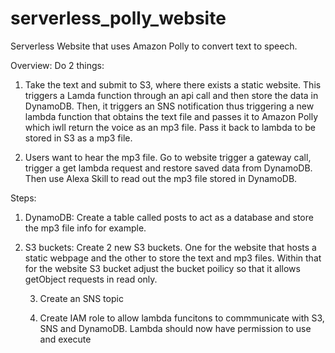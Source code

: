 # serverless_polly_website
Serverless Website that uses Amazon Polly to convert text to speech.

Overview:
Do 2 things:
1. Take the text and submit to S3, where there exists a static website.
This triggers a Lamda function through an api call and then store the data in DynamoDB.
Then, it triggers an SNS notification thus triggering a new lambda function that obtains the text file and passes it to Amazon Polly which iwll return the voice as an mp3 file. Pass it back to lambda to be stored in S3 as a mp3 file.

2. Users want to hear the mp3 file. Go to website trigger a gateway call, trigger a get lambda request and restore saved data from DynamoDB.
Then use Alexa Skill to read out the mp3 file stored in DynamoDB.

Steps:
1. DynamoDB:
    Create a table called posts to act as a database and store the mp3 file info for example.

2. S3 buckets:
    Create 2 new S3 buckets. One for the website that hosts a static webpage and the other to store the text and mp3 files.
    Within that for the website S3 bucket adjust the bucket poilicy so that it allows getObject requests in read only.

    3. Create an SNS topic 

    4. Create IAM role to allow lambda funcitons to commmunicate with S3, SNS and DynamoDB. Lambda should now have permission to use and execute 